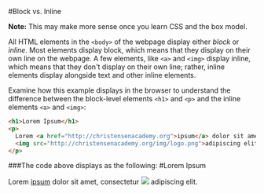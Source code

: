 #Block vs. Inline

**Note:** This may make more sense once you learn CSS and the box model.

All HTML elements in the `<body>` of the webpage display either *block* or *inline*. Most elements display block, which means that they display on their own line on the webpage. A few elements, like `<a>` and `<img>` display inline, which means that they don't display on their own line; rather, inline elements display alongside text and other inline elements.

Examine how this example displays in the browser to understand the difference between the block-level elements `<h1>` and `<p>` and the inline elements `<a>` and `<img>`:
```html
<h1>Lorem Ipsum</h1>
<p>
  Lorem <a href="http://christensenacademy.org">ipsum</a> dolor sit amet, consectetur 
  <img src="http://christensenacademy.org/img/logo.png">adipiscing elit.
</p>
```

###The code above displays as the following:
#Lorem Ipsum

Lorem [ipsum](http://christensenacademy.org) dolor sit amet, consectetur ![](http://christensenacademy.org/img/logo.png) adipiscing elit.
